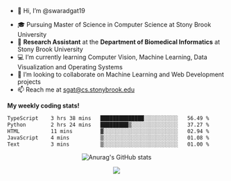 - 👋 Hi, I’m @swaradgat19
<!-- - 👀 I’m interested in  -->
- 🎓 Pursuing Master of Science in Computer Science at Stony Brook University
- :microscope: **Research Assistant** at the **Department of Biomedical Informatics** at Stony Brook University 
- 💻 I’m currently learning Computer Vision, Machine Learning, Data Visualization and Operating Systems
- 💞️ I’m looking to collaborate on Machine Learning and Web Development projects 
- 📫 Reach me at sgat@cs.stonybrook.edu



<b>My weekly coding stats!</b>

<!--START_SECTION:waka-->

```txt
TypeScript    3 hrs 38 mins   ██████████████░░░░░░░░░░░   56.49 %
Python        2 hrs 24 mins   █████████▒░░░░░░░░░░░░░░░   37.27 %
HTML          11 mins         ▓░░░░░░░░░░░░░░░░░░░░░░░░   02.94 %
JavaScript    4 mins          ▒░░░░░░░░░░░░░░░░░░░░░░░░   01.08 %
Text          3 mins          ▒░░░░░░░░░░░░░░░░░░░░░░░░   01.00 %
```

<!--END_SECTION:waka-->


<p align="center">
  <img src="https://github-readme-stats.vercel.app/api?username=swaradgat19&show_icons=true&theme=radical" alt="Anurag's GitHub stats">
</p>

<p align="center">
<img align="center" src="https://github.com/mayankchaudhary26/Cool-Readme-ideas/raw/master/data/multi-screen.gif" style="max-width: 100%; display: inline-block;" data-target="animated-image.originalImage">
</p>
<!---
swaradgat19/swaradgat19 is a ✨ special ✨ repository because its `README.md` (this file) appears on your GitHub profile.
You can click the Preview link to take a look at your changes.
--->
